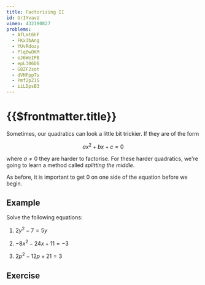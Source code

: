 ```yaml
---
title: Factorising II
id: GrIYvavU
vimeo: 432190827
problems:
  - AfLmt6hF
  - FKx3bAng
  - YUvRdozy
  - Plq0wOKM
  - eJ6WeIPB
  - epL306D6
  - G8ZF2sot
  - dVHFppTs
  - Pmf2pZ15
  - iiLDpsB3
---
```


# {{$frontmatter.title}}

Sometimes, our quadratics can look a little bit trickier. If they are of the
form

$$
ax^2 + bx + c = 0
$$

where $a \neq 0$ they are harder to factorise. For these harder quadratics,
we're going to learn a method called _splitting the middle_.

As before, it is important to get $0$ on one side of the equation before we
begin.

## Example

<Example :id="$frontmatter.vimeo">

Solve the following equations:

1.  $2 y^{2} - 7 = 5 y$

1.  $- 8 x^{2} - 24 x + 11 = -3$

1.  $2 p^{2} - 12 p + 21 = 3$

</Example>

## Exercise

<Exercise :id="$frontmatter.id"></Exercise>
